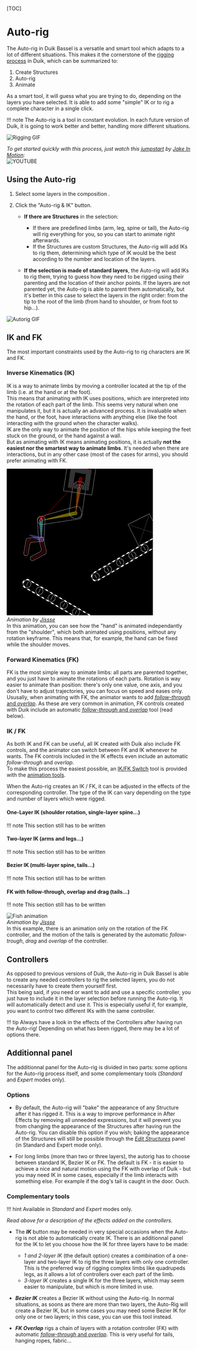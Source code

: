 [TOC]

# Auto-rig

The Auto-rig in Duik Bassel is a versatile and smart tool which adapts to a lot of different situations. This makes it the cornerstone of the [rigging process](rigging.md) in Duik, which can be summarized to:

1. Create Structures
2. Auto-rig
4. Animate

As a smart tool, it will guess what you are trying to do, depending on the layers you have selected. It is able to add some "simple" IK or to rig a complete character in a single click.

!!! note
    The Auto-rig is a tool in constant evolution. In each future version of Duik, it is going to work better and better, handling more different situations.

![Rigging GIF](https://rainboxprod.coop/rainbox/wp-content/uploads/smart-ux-2.gif)

*To get started quickly with this process, just watch this [jumpstart](https://www.youtube.com/watch?v=i63vPXJ00r0) by [Jake In Motion](https://www.jakeinmotion.com/):*  
![YOUTUBE](i63vPXJ00r0)

## Using the Auto-rig

1. Select some layers in the composition .
2. Click the "Auto-rig & IK" button.

    - **If there are Structures** in the selection:

        - If there are predefined limbs (arm, leg, spine or tail), the Auto-rig will rig everything for you, so you can start to animate right afterwards.
        - If the Structures are custom Structures, the Auto-rig will add IKs to rig them, determining which type of IK would be the best according to the number and location of the layers.

    - **If the selection is made of standard layers**, the Auto-rig will add IKs to rig them, trying to guess how they need to be rigged using their parenting and the location of their anchor points. If the layers are not parented yet, the Auto-rig is able to parent them automatically, but it's better in this case to select the layers in the right order: from the tip to the root of the limb (from hand to shoulder, or from foot to hip...).

![Autorig GIF](https://rainboxprod.coop/rainbox/wp-content/uploads/autorig.gif)

## IK and FK

The most important constraints used by the Auto-rig to rig characters are IK and FK.

### Inverse Kinematics (IK)

IK is a way to animate limbs by moving a controller located at the tip of the limb (i.e. at the hand or at the foot).  
This means that animating with IK uses positions, which are interpreted into the rotation of each part of the limb. This seems very natural when one manipulates it, but it is actually an advanced process. It is invaluable when the hand, or the foot, have interactions with anything else (like the foot interacting with the ground when the character walks).  
IK are the only way to animate the position of the hips while keeping the feet stuck on the ground, or the hand against a wall.  
But as animating with IK means animating positions, it is actually **not the easiest nor the smartest way to animate limbs**. It's needed when there are interactions, but in any other case (most of the cases for arms), you should prefer  animating with FK.

![Arm Animation](img/examples/parent-structure.gif)  
_Animation by [Jissse](http://jissse.com)_  
In this animation, you can see how the "hand" is animated independantly from the "shoulder", which both animated using positions, without any rotation keyframe. This means that, for example, the hand can be fixed while the shoulder moves.

### Forward Kinematics (FK)

FK is the most simple way to animate limbs: all parts are parented together, and you just have to animate the rotations of each parts. Rotation is way easier to animate than position: there's only one value, one axis, and you don't have to adjust trajectories, you can focus on speed and eases only.
Ususally, when animating with FK, the animator wants to add [*follow-through* and *overlap*](https://en.wikipedia.org/wiki/12_basic_principles_of_animation#Follow_Through_and_Overlapping_Action). As these are very common in animation, FK controls created with Duik include an automatic [*follow-through* and *overlap*](https://en.wikipedia.org/wiki/12_basic_principles_of_animation#Follow_Through_and_Overlapping_Action) tool (read below).

### IK / FK

As both IK and FK can be useful, all IK created with Duik also include FK controls, and the animator can switch between FK and IK whenever he wants. The FK controls included in the IK effects even include an automatic *follow-through* and *overlap*.  
To make this process the easiest possible, an [IK/FK Switch](ik-fk-switch.md) tool is provided with the [animation tools](animation-tools.md).

When the Auto-rig creates an IK / FK, it can be adjusted in the effects of the corresponding controller. The type of the IK can vary depending on the type and number of layers which were rigged.

#### One-Layer IK (shoulder rotation, single-layer spine...)

!!! note
    This section still has to be written

#### Two-layer IK (arms and legs...)

!!! note
    This section still has to be written

#### Bezier IK (multi-layer spine, tails...)

!!! note
    This section still has to be written

#### FK with follow-through, overlap and drag (tails...)

!!! note
    This section still has to be written

![Fish animation](img/examples/carpes_structures.gif)  
_Animation by [Jissse](http://jissse.com)_  
In this example, there is an animation only on the rotation of the FK controller, and the motion of the tails is generated by the automatic _follow-trough_, _drag_ and _overlap_ of the controller.

## Controllers

As opposed to previous versions of Duik, the Auto-rig in Duik Bassel is able to create any needed controllers to rig the selected layers, you do not necessarily have to create them yourself first.  
This being said, if you need or want to add and use a specific controller, you just have to include it in the layer selection before running the Auto-rig. It will automatically detect and use it. This is especially useful if, for example, you want to control two different IKs with the same controller.

!!! tip
    Always have a look in the effects of the Controllers after having run the Auto-rig! Depending on what has been rigged, there may be a lot of options there.

## Additionnal panel

The additionnal panel for the Auto-rig is divided in two parts: some options for the Auto-rig process itself, and some complementary tools (*Standard* and *Expert* modes only).

### Options

- By default, the Auto-rig will "bake" the appearance of any Structure after it has rigged it. This is a way to improve performance in After Effects by removing all unneeded expressions, but it will prevent you from changing the appearance of the Structures after having run the Auto-rig. You can disable this option if you wish; baking the appearance of the Structures will still be possible through the *[Edit Structures](structure-tools.md)* panel (in Standard and Expert mode only).

- For long limbs (more than two or three layers), the autorig has to choose between standard IK, Bezier IK or FK. The default is FK - it is easier to achieve a nice and natural motion using the FK with overlap of Duik - but you may need IK in some cases, especially if the limb interacts with something else. For example if the dog's tail is caught in the door. Ouch.

### Complementary tools

!!! hint
    Available in _Standard_ and _Expert_ modes only.

*Read above for a description of the effects added on the controllers.*

- The ***IK*** button may be needed in very special occasions when the Auto-rig is not able to automatically create IK.
There is an additionnal panel for the IK to let you choose how the IK for three layers have to be made:

    - *1 and 2-layer IK* (the default option) creates a combination of a one-layer and two-layer IK to rig the three layers with only one controller. This is the preferred way of rigging complex limbs like quadrupeds legs, as it allows a lot of controllers over each part of the limb.
    - *3-layer IK* creates a single IK for the three layers, which may seem easier to manipulate, but which is more limited in use.

- ***Bezier IK*** creates a Bezier IK without using the Auto-rig. In normal situations, as soons as there are more than two layers, the Auto-Rig will create a Bezier IK, but in some cases you may need some Bezier IK for only one or two layers; in this case, you can use this tool instead.

- ***FK Overlap*** rigs a chain of layers with a rotation controller (FK) with automatic [*follow-through* and *overlap*](https://en.wikipedia.org/wiki/12_basic_principles_of_animation#Follow_Through_and_Overlapping_Action). This is very useful for tails, hanging ropes, fabric...
